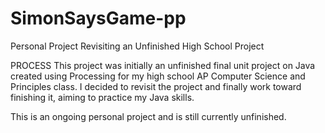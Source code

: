 # SimonSaysGame-pp
Personal Project Revisiting an Unfinished High School Project

PROCESS
This project was initially an unfinished final unit project on Java created using Processing for my high school AP Computer Science and Principles class.
I decided to revisit the project and finally work toward finishing it, aiming to practice my Java skills.

This is an ongoing personal project and is still currently unfinished.
